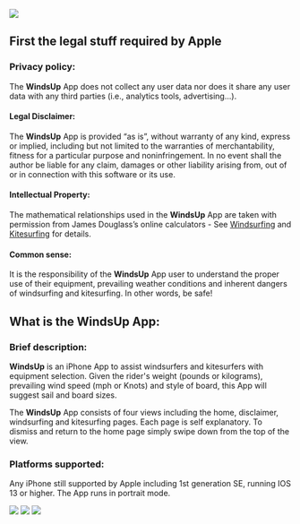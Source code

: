 ![](https://swsharpe.github.io/120.png)

## First the legal stuff required by Apple

### Privacy policy:
The **WindsUp** App does not collect any user data nor does it share any user data with any third parties (i.e., analytics tools, advertising...).

#### Legal Disclaimer:
The **WindsUp** App is provided “as is”, without warranty of any kind, express or implied, including but not limited to the warranties of merchantability, fitness for a particular purpose and noninfringement. In no event shall the author be liable for any claim, damages or other liability arising from, out of or in connection with this software or its use.

#### Intellectual Property:
The mathematical relationships used in the **WindsUp** App are taken with permission from James Douglass’s online calculators - See [Windsurfing](http://jimbodouglass.blogspot.com/2010/11/updated-windsurf-calculator-online.html) and [Kitesurfing](http://jimbodouglass.blogspot.com/2011/01/interactive-kiteboarding-calculator.html) for details.

#### Common sense:
It is the responsibility of the **WindsUp** App user to understand the proper use of their equipment, prevailing weather conditions and inherent dangers of windsurfing and kitesurfing. In other words, be safe!

## What is the WindsUp App:

### Brief description:
**WindsUp** is an iPhone App to assist windsurfers and kitesurfers with equipment selection. Given the rider's weight (pounds or kilograms), prevailing wind speed (mph or Knots) and style of board, this App will suggest sail and board sizes.

The **WindsUp** App consists of four views including the home, disclaimer, windsurfing and kitesurfing pages. Each page is self explanatory. To dismiss and return to the home page simply swipe down from the top of the view.

### Platforms supported:
Any iPhone still supported by Apple including 1st generation SE, running IOS 13 or higher. The App runs in portrait mode.

![](https://swsharpe.github.io/HomePage.png) ![](https://swsharpe.github.io/WindsurfPage.png) ![](https://swsharpe.github.io/KitePage.png)
